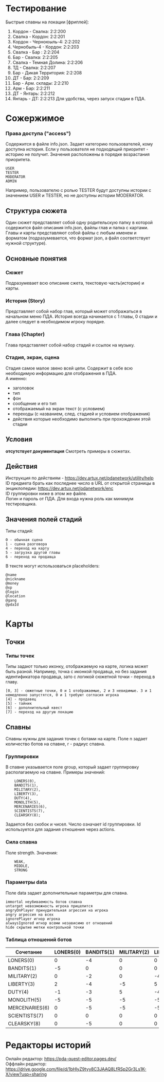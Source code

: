 # Тестирование
Быстрые спавны на локации [фриплей]:

1. Кордон - Свалка: 2:2:200
2. Свалка - Кордон: 2:2:201
3. Кордон - Черноюыль-4: 2:2:202
4. Чернобыль-4 - Кордон: 2:2:203
5. Свалка - Бар : 2:2:204
6. Бар - Свалка: 2:2:205
7. Свалка - Темная Долина: 2:2:206
8. ТД - Свалка: 2:2:207
9. Бар - Дикая Территория: 2:2:208
10. ДТ - Бар: 2:2:209
11. Бар - Арм. склады: 2:2:210
12. Арм - Бар: 2:2:211
13. ДТ - Янтарь: 2:2:212
14. Янтарь - ДТ: 2:2:213
    Для удобства, через запуск стадии в ПДА.

# Сожержимое

### Права доступа ("access")
Содержится в файле info.json. Задает категорию пользователей, кому доступна история. Если у пользователя не подходящий приоритет - историю не получит. Значения расположены в порядке возрастания приоритета.
```
USER
TESTER
MODERATOR
ADMIN
```
Например, пользователю с ролью TESTER будут доступны истории с значением USER и TESTER, но не доступны истории MODERATOR.

## Структура сюжета
Один сюжет представляет собой одну родительскую папку в которой содержится файл описания info.json, файлы глав и папка с картами. Главы и карты представляют собой файлы с любым именем и форматом (подразумевается, что формат json, а файл соответствует нужной структуре).

## Основные понятия
### Сюжет
Подразумевает всю описание сжета, текстовую часть(истории) и карты.

### История (Story)
Представляет собой набор глав, который может отображаться в начальном меню ПДА.
История всегда начинается с 1 главы, 0 стадии и далее следует в необходимом игроку порядке.

### Глава (Chapter)
Глава представляет собой набор стадий и ссылок на музыку.

### Стадия, экран, сцена
Стадия самое малое звено всей цепи. Содержит в себе всю необходимую информацию для отображения в ПДА.  
А именно:
- заголовок
- тип
- фон
- сообщение и его тип
- отображаемый на экран текст (с условием)
- переходы (с названием, след. стадией  и условием отображения)
- действия которые необходимо выполнить при прохождении этой стадии

## Условия
**отсутствует документация**
Смотреть примеры в сюжетах.

## Действия
Инструкция по действиям - https://dev.artux.net/pdanetwork/utility/help  
ID предмета брать как последнее число в URL от открытой страницы в энциклопедии: https://dev.artux.net/pdanetwork/enc  
ID группировки ниже в этом же файле.  
Логин и пароль от ПДА. Для входа нужна роль как минимум тестировщика.

## Значения полей стадий
Типы стадий:
```
0 - обычная сцена
1 - сцена разговора
4 - переход на карту
5 - загрузка другой главы
6 - переход на продавца
```

В тексте могут использоваться placeholders:
```
@name
@nickname
@money
@xp
@login
@location
@gang
@pdaId
```

# Карты

## Точки

### Типы точек
Типы задают только иконку, отображаемую на карте, логика может быть разной. Например, точка с иконкой продавца, но без задания идентификатора продавца, зато с логикой сюжетной точки - переход в главу.
```
[0, 3] - сюжетные точки, 0 и 1 отображаемые, 2 и 3 невидимые. 3 и 1 немедленно запустятся, 0 и 1 требуют согласия игрока
[4] - продавец
[5] - тайник
[6] - дополнительный квест
[7] - переход на другую локацию
```

## Спавны
Спавны нужны для задания точек с ботами на карте.
Поле n задает количество ботов на спавне, r - радиус спавна.
### Группировки
В спавне указывается поле group, который задает группировку располагаемую на спавне. Примеры значений:
```
    LONERS(0),
    BANDITS(1),
    MILITARY(2),
    LIBERTY(3),
    DUTY(4),
    MONOLITH(5),
    MERCENARIES(6),
    SCIENTISTS(7),
    CLEARSKY(8);
```
Задается без скобок и чисел. Число означает id группировки. Id используется для задания отношения через actions.

### Сила спавна
Поле strength. Значения:
```
    WEAK,
    MIDDLE,
    STRONG
```
### Параметры data
Поле data задает дополнительные параметры для спавна.
```
immortal неубиваемость ботов спавна
untarget невозможность игрока прицелится
angryOnPlayer принудительная агрессия на игрока
angry агрессия на всех
ignorePlayer игнор игрока
alwaysIgnored игнор всеми независимо от отношений
hide скрытие метки контрольной точки
```
### Таблица отношений ботов
 Сочетание | LONERS(0) | BANDITS(1) | MILITARY(2) | LIBERTY(3) | DUTY(4) | MONOLITH(5) | MERCENARIES(6) | SCIENTISTS(7) |CLEARSKY(8)
 --- | --- | --- | --- | --- | --- | --- | --- | --- | --- 
 LONERS(0) | 0 | -4| 0|0|0|-5|-2|2|0
 BANDITS(1) | -5 | 0 |  0 |  0 | 0 | -5 | -2 | -2 | -4 
 MILITARY(2) | 0 | -2 | 0 | -4 | 4 | -5 | -4 | 3 | -3 
 LIBERTY(3) | 2 |-4 |-5 | 5 |-5 | 0 |-1 |5 |3 
 DUTY(4) | -1 |-3 |5 | -4 | 4 | -5 |0 | 0 |  -2 
 MONOLITH(5) | -5 | -5 |-5 |-5 |-5 | -5 |  -5 |-5 |  -5 
 MERCENARIES(6) | 0 |-5 |-5 |-5 |-5 |-5 |-5 |-5 |-5 
 SCIENTISTS(7) |0 | 0 |0 | 0 |  0 |  0 |  0 | 0 | 0 
CLEARSKY(8) | 0 |-5 |   0 |  0 |  -5 |   -5 |  -4 | 3 |      5 

# Редакторы историй
Онлайн редактор: https://pda-quest-editor.pages.dev/  
Оффлайн редактор: https://drive.google.com/file/d/1bHlyZ9tyy8C3JAAQ8LfRSp2Gr3Ls1K-X/view?usp=sharing
